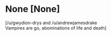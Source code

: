 # None [None]
[/u/gwydion-drys and /u/andrewjamesdrake   
Vampires are go, abominations of life and death]
